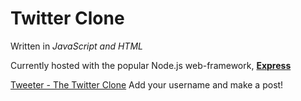 # Twitter Clone

Written in *JavaScript and HTML*

Currently hosted with the popular Node.js web-framework, **[Express](https://expressjs.com/)**


[Tweeter - The Twitter Clone](./img/tweeter.png)
Add your username and make a post! 